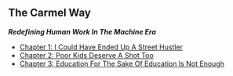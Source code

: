 ## The Carmel Way
***Redefining Human Work In The Machine Era***

* [Chapter 1: I Could Have Ended Up A Street Hustler](chapter01-i-could-have-ended-up-street-hustler)
* [Chapter 2: Poor Kids Deserve A Shot Too](chapter02-poor-kids-deserve-shot-too)
* [Chapter 3: Education For The Sake Of Education Is Not Enough](chapter03-education-sake-enough)
